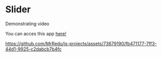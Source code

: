 # Slider

Demonstrating video

You can acces this app [here!](https://the-legions-of-the-charr.netlify.app/)

https://github.com/MrRedu/js-projects/assets/73679190/fb471177-7ff3-44d1-9925-c2dabcb7b4fc
